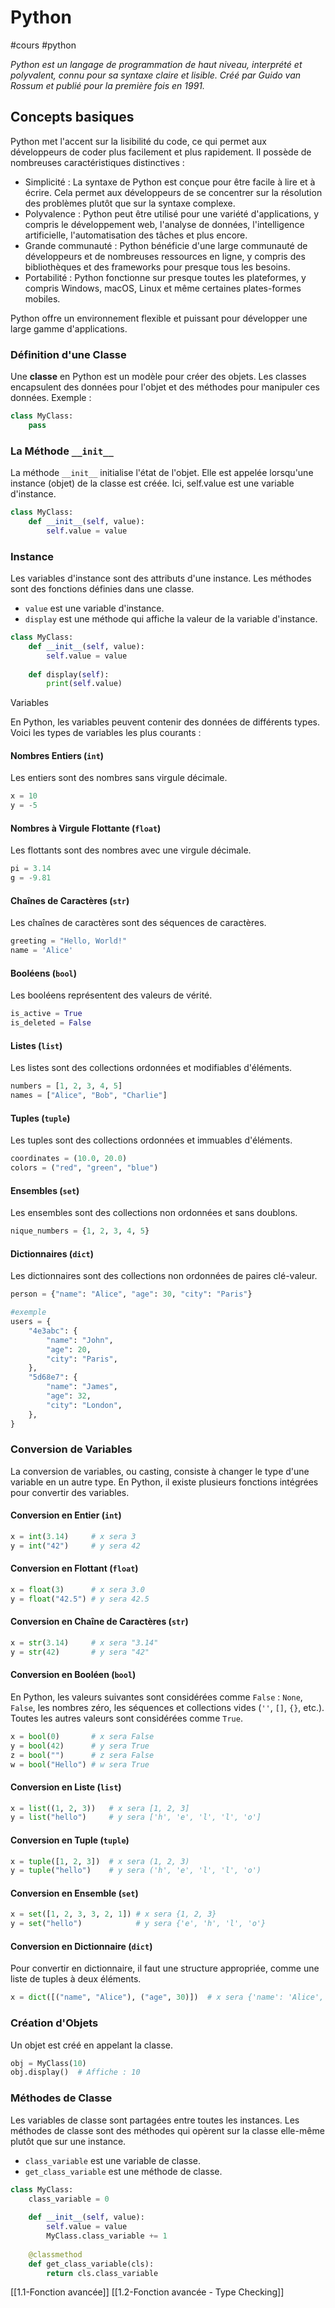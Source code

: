 
# <span class="h2">Python</span>

#cours #python

*Python est un langage de programmation de haut niveau, interprété et polyvalent, connu pour sa syntaxe claire et lisible. Créé par Guido van Rossum et publié pour la première fois en 1991.*

## <span class="h2">Concepts basiques</span>

Python met l'accent sur la lisibilité du code, ce qui permet aux développeurs de coder plus facilement et plus rapidement. Il possède de nombreuses caractéristiques distinctives :

- <span class="bold">Simplicité</span> : La syntaxe de Python est conçue pour être facile à lire et à écrire. Cela permet aux développeurs de se concentrer sur la résolution des problèmes plutôt que sur la syntaxe complexe.
- <span class="bold">Polyvalence :</span>  Python peut être utilisé pour une variété d'applications, y compris le développement web, l'analyse de données, l'intelligence artificielle, l'automatisation des tâches et plus encore.
- <span class="bold">Grande communauté : </span>Python bénéficie d'une large communauté de développeurs et de nombreuses ressources en ligne, y compris des bibliothèques et des frameworks pour presque tous les besoins.
- <span class="bold">Portabilité : </span>Python fonctionne sur presque toutes les plateformes, y compris Windows, macOS, Linux et même certaines plates-formes mobiles.

Python offre un environnement flexible et puissant pour développer une large gamme d'applications.




### <span class="h3">Définition d'une Classe</span>

Une **classe** en Python est un modèle pour créer des objets. Les classes encapsulent des données pour l'objet et des méthodes pour manipuler ces données. Exemple :

```python
class MyClass:
    pass
```





### <span class="h3">La Méthode `__init__` </span>

La méthode `__init__` initialise l'état de l'objet. Elle est appelée lorsqu'une instance (objet) de la classe est créée. Ici, self.value est une variable d'instance.

```python
class MyClass:     
	def __init__(self, value):         
		self.value = value
```





### <span class="h3">Instance</span>

Les variables d'instance sont des attributs d'une instance. Les méthodes sont des fonctions définies dans une classe.
- `value` est une variable d'instance.
- `display` est une méthode qui affiche la valeur de la variable d'instance.

```python
class MyClass:
    def __init__(self, value):
        self.value = value
    
    def display(self):
        print(self.value)
```







<span class="h3">Variables</span>

En Python, les variables peuvent contenir des données de différents types. Voici les types de variables les plus courants :

#### <span class="h4">Nombres Entiers (`int`)</span>
Les entiers sont des nombres sans virgule décimale.

```python
x = 10
y = -5
```

#### <span class="h4">Nombres à Virgule Flottante (`float`)</span>

Les flottants sont des nombres avec une virgule décimale.

```python
pi = 3.14
g = -9.81
```

#### <span class="h4">Chaînes de Caractères (`str`)</span>

Les chaînes de caractères sont des séquences de caractères.

```python
greeting = "Hello, World!"
name = 'Alice'
```

#### <span class="h4">Booléens (`bool`)</span>

Les booléens représentent des valeurs de vérité.

```python
is_active = True
is_deleted = False
```

#### <span class="h4">Listes (`list`)</span>

Les listes sont des collections ordonnées et modifiables d'éléments.

```python
numbers = [1, 2, 3, 4, 5]
names = ["Alice", "Bob", "Charlie"]
```

#### <span class="h4">Tuples (`tuple`)</span>

Les tuples sont des collections ordonnées et immuables d'éléments.

```python
coordinates = (10.0, 20.0)
colors = ("red", "green", "blue")
```

#### <span class="h4">Ensembles (`set`)</span>

Les ensembles sont des collections non ordonnées et sans doublons.

```python
nique_numbers = {1, 2, 3, 4, 5}
```

#### <span class="h4">Dictionnaires (`dict`)</span>

Les dictionnaires sont des collections non ordonnées de paires clé-valeur.

```python
person = {"name": "Alice", "age": 30, "city": "Paris"}

#exemple 
users = {
    "4e3abc": {
        "name": "John",
        "age": 20,
        "city": "Paris",
    },
    "5d68e7": {
        "name": "James",
        "age": 32,
        "city": "London",
    },
}
```







### <span class="h3">Conversion de Variables</span>

La conversion de variables, ou casting, consiste à changer le type d'une variable en un autre type. En Python, il existe plusieurs fonctions intégrées pour convertir des variables.

#### <span class="h4">Conversion en Entier (`int`)</span>

```python
x = int(3.14)     # x sera 3
y = int("42")     # y sera 42
```

#### <span class="h4">Conversion en Flottant (`float`)</span>

```python
x = float(3)      # x sera 3.0
y = float("42.5") # y sera 42.5
```

#### <span class="h4">Conversion en Chaîne de Caractères (`str`)</span>

```python
x = str(3.14)     # x sera "3.14"
y = str(42)       # y sera "42"
```

#### <span class="h4">Conversion en Booléen (`bool`)</span>

En Python, les valeurs suivantes sont considérées comme `False` : `None`, `False`, les nombres zéro, les séquences et collections vides (`''`, `[]`, `{}`, etc.). Toutes les autres valeurs sont considérées comme `True`.

```python
x = bool(0)       # x sera False
y = bool(42)      # y sera True
z = bool("")      # z sera False
w = bool("Hello") # w sera True
```

#### <span class="h4">Conversion en Liste (`list`)</span>

```python
x = list((1, 2, 3))   # x sera [1, 2, 3]
y = list("hello")     # y sera ['h', 'e', 'l', 'l', 'o']
```

#### <span class="h4">Conversion en Tuple (`tuple`)</span>

```python
x = tuple([1, 2, 3])  # x sera (1, 2, 3)
y = tuple("hello")    # y sera ('h', 'e', 'l', 'l', 'o')
```

#### <span class="h4">Conversion en Ensemble (`set`)</span>

```python
x = set([1, 2, 3, 3, 2, 1]) # x sera {1, 2, 3}
y = set("hello")            # y sera {'e', 'h', 'l', 'o'}
```

#### <span class="h4">Conversion en Dictionnaire (`dict`)</span>

Pour convertir en dictionnaire, il faut une structure appropriée, comme une liste de tuples à deux éléments.

```python
x = dict([("name", "Alice"), ("age", 30)])  # x sera {'name': 'Alice', 'age': 30}
```






### <span class="h3">Création d'Objets</span>

Un objet est créé en appelant la classe.

```python
obj = MyClass(10)
obj.display()  # Affiche : 10
```






### <span class="h3">Méthodes de Classe</span>

Les variables de classe sont partagées entre toutes les instances. Les méthodes de classe sont des méthodes qui opèrent sur la classe elle-même plutôt que sur une instance.
- `class_variable` est une variable de classe.
- `get_class_variable` est une méthode de classe.

```python
class MyClass:
    class_variable = 0
    
    def __init__(self, value):
        self.value = value
        MyClass.class_variable += 1
    
    @classmethod
    def get_class_variable(cls):
        return cls.class_variable
```



[[1.1-Fonction avancée]]
[[1.2-Fonction avancée - Type Checking]]